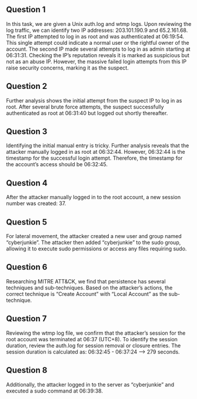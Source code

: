## Question 1
In this task, we are given a Unix auth.log and wtmp logs. Upon reviewing the log traffic, we can identify two IP addresses: 203.101.190.9 and 65.2.161.68. The first IP attempted to log in as root and was authenticated at 06:19:54. This single attempt could indicate a normal user or the rightful owner of the account. The second IP made several attempts to log in as admin starting at 06:31:31. Checking the IP’s reputation reveals it is marked as suspicious but not as an abuse IP. However, the massive failed login attempts from this IP raise security concerns, marking it as the suspect.

## Question 2
Further analysis shows the initial attempt from the suspect IP to log in as root. After several brute force attempts, the suspect successfully authenticated as root at 06:31:40 but logged out shortly thereafter.

## Question 3
Identifying the initial manual entry is tricky. Further analysis reveals that the attacker manually logged in as root at 06:32:44. However, 06:32:44 is the timestamp for the successful login attempt. Therefore, the timestamp for the account’s access should be 06:32:45.

## Question 4
After the attacker manually logged in to the root account, a new session number was created: 37.

## Question 5
For lateral movement, the attacker created a new user and group named “cyberjunkie”. The attacker then added “cyberjunkie” to the sudo group, allowing it to execute sudo permissions or access any files requiring sudo.

## Question 6
Researching MITRE ATT&CK, we find that persistence has several techniques and sub-techniques. Based on the attacker’s actions, the correct technique is “Create Account” with “Local Account” as the sub-technique.

## Question 7
Reviewing the wtmp log file, we confirm that the attacker’s session for the root account was terminated at 06:37 (UTC+8). To identify the session duration, review the auth.log for session removal or closure entries. The session duration is calculated as: 06:32:45 - 06:37:24 --> 279 seconds.

## Question 8
Additionally, the attacker logged in to the server as “cyberjunkie” and executed a sudo command at 06:39:38.
